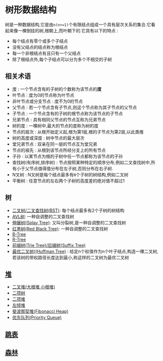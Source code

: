# 树形数据结构

树是一种数据结构,它是由`n(n>=1)`个有限结点组成一个具有层次关系的集合.它看起来像一棵倒挂的树,根朝上,而叶朝下的.它具有以下的特点 : 

* 每个结点有零个或多个子结点
* 没有父结点的结点称为根结点
* 每一个非根结点有且只有一个父结点
* 除了根结点外,每个子结点可以分为多个不相交的子树

## 相关术语

* 度 : 一个节点含有的子树的个数称为该节点的**度**
* 叶节点 : 度为0的节点称为叶节点
* 非叶节点或分支节点 : 度不为0的节点
* 父节点 : 若一个节点含有子节点,则这个节点称为其子节点的父节点
* 子节点 : 一个节点含有的子树的根节点称为该节点的子节点
* 兄弟节点 : 具有相同父节点的节点互称为兄弟节点
* 树的度 : 一棵树中,最大的节点的度称为树的度
* 节点的层次 : 从根开始定义起,根为第1层,根的子节点为第2层,以此类推
* 树的高度或深度 : 树中节点的最大层次
* 堂兄弟节点 : 双亲在同一层的节点互为堂兄弟
* 节点的祖先 : 从根到该节点所经分支上的所有节点
* 子孙 : 以某节点为根的子树中任一节点都称为该节点的子孙
* 查找树(有序树,排序树) : 节点按照某种特定的顺序分布,例如二叉查找树中,所有小于父节点值得值分布在左子树,否则分布在右子树.
* N叉树 : N叉树是每个结点最多有`N`个子树的树结构,例如二叉树
* 平衡树 : 任意节点的左右两个子树的高度差的绝对值不超过1

## 树

* [二叉树/二叉查找树(BST)](./BinaryTree.md): 每个结点最多有2个子树的树结构
* [AVL树](./AVLTree.md): 一种自调整的二叉查找树
* [伸展树(Splay Tree)](./SplayTree.md): 又叫分裂树,是一种自调整的二叉查找树
* [红黑树(Red Black Tree)](./RedBlackTree.md): 一种自调整的二叉查找树
* [B-Tree](./BTree.md)
* [R-Tree](./RTree.md)
* [前缀树(Trie Tree)/后缀树(Suffix Tree)](./TrieTreeAndSuffixTree.md)
* [最优二叉树((Huffman Tree)](./HuffmanTree.md) : 给定n个权值作为n个叶子结点,构造一棵二叉树,若该树的带权路径长度达到最小,称这样的二叉树为最优二叉树

## [堆](./Heap.md)

* [二叉堆(大根堆 小根堆)](./Heap.md#二叉堆)
* [二项树](./Heap.md#二项树)
* [二项堆](./Heap.md#二项堆)
* [左倾堆](./Heap.md#左倾堆)
* [斐波那契堆(Fibonacci Heap)](./Heap.md#斐波那契堆)
* [优先队列(Priority Queue)](./Heap.md#优先队列)

## [跳表](./SkipList.md)

## [森林](./Forest.md)